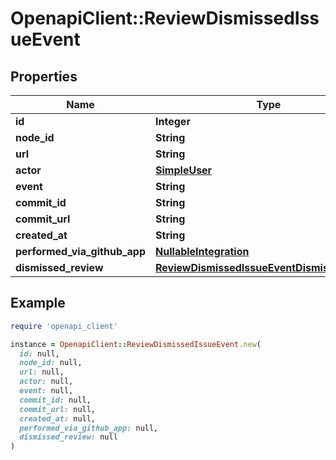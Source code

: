 # OpenapiClient::ReviewDismissedIssueEvent

## Properties

| Name | Type | Description | Notes |
| ---- | ---- | ----------- | ----- |
| **id** | **Integer** |  |  |
| **node_id** | **String** |  |  |
| **url** | **String** |  |  |
| **actor** | [**SimpleUser**](SimpleUser.md) |  |  |
| **event** | **String** |  |  |
| **commit_id** | **String** |  |  |
| **commit_url** | **String** |  |  |
| **created_at** | **String** |  |  |
| **performed_via_github_app** | [**NullableIntegration**](NullableIntegration.md) |  |  |
| **dismissed_review** | [**ReviewDismissedIssueEventDismissedReview**](ReviewDismissedIssueEventDismissedReview.md) |  |  |

## Example

```ruby
require 'openapi_client'

instance = OpenapiClient::ReviewDismissedIssueEvent.new(
  id: null,
  node_id: null,
  url: null,
  actor: null,
  event: null,
  commit_id: null,
  commit_url: null,
  created_at: null,
  performed_via_github_app: null,
  dismissed_review: null
)
```

